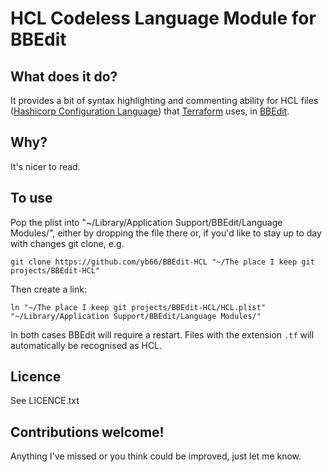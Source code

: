 # HCL Codeless Language Module for BBEdit

## What does it do?

It provides a bit of syntax highlighting and commenting ability for HCL files ([Hashicorp Configuration Language](https://www.terraform.io/docs/configuration/index.html)) that [Terraform](https://www.terraform.io/) uses, in [BBEdit](https://www.barebones.com/support/bbedit/).

## Why?

It's nicer to read.

## To use

Pop the plist into "~/Library/Application Support/BBEdit/Language Modules/", either by dropping the file there or, if you'd like to stay up to day with changes git clone, e.g.

    git clone https://github.com/yb66/BBEdit-HCL "~/The place I keep git projects/BBEdit-HCL"

Then create a link:

    ln "~/The place I keep git projects/BBEdit-HCL/HCL.plist" "~/Library/Application Support/BBEdit/Language Modules/"

In both cases BBEdit will require a restart. Files with the extension `.tf` will automatically be recognised as HCL.

## Licence

See LICENCE.txt


## Contributions welcome!

Anything I've missed or you think could be improved, just let me know.
